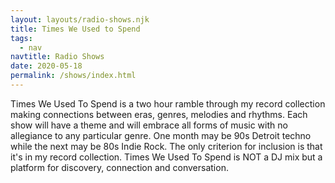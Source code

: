 ```yaml
---
layout: layouts/radio-shows.njk
title: Times We Used to Spend
tags:
  - nav
navtitle: Radio Shows
date: 2020-05-18
permalink: /shows/index.html
---
```


Times We Used To Spend is a two hour ramble through my record collection making connections between eras, genres, melodies and rhythms. Each show will have a theme and will embrace all forms of music with no allegiance to any particular genre. One month may be 90s Detroit techno while the next may be 80s Indie Rock. The only criterion for inclusion is that it's in my record collection. Times We Used To Spend is NOT a DJ mix but a platform for discovery, connection and conversation.